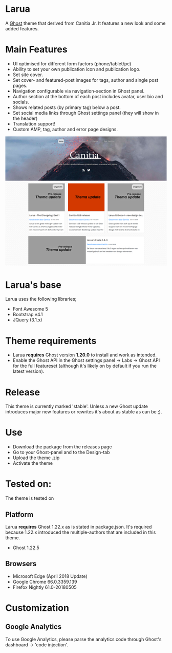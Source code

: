 # Larua

A [Ghost](http://github.com/tryghost/ghost/) theme that derived from Canitia Jr. It features a new look and some added features. 

# Main Features
- UI optimised for different form factors (phone/tablet/pc)
- Ability to set your own publication icon and publication logo.
- Set site cover.
- Set cover- and featured-post images for tags, author and single post pages.
- Navigation configurable via navigation-section in Ghost panel.
- Author section at the bottom of each post includes avatar, user bio and socials.
- Shows related posts (by primary tag) below a post.
- Set social media links through Ghost settings panel (they will show in the header)
- Translation support!
- Custom AMP, tag, author and error page designs.

![Larua](https://github.com/Canitia/larua/blob/master/assets/screenshot-desktop.png)

# Larua's base
Larua uses the following libraries;
- Font Awesome 5
- Bootstrap v4.1
- JQuery (3.1.x)

# Theme requirements
- Larua **requires** Ghost version **1.20.0** to install and work as intended. 
- Enable the Ghost API in the Ghost settings panel -> Labs -> Ghost API for the full featureset (although it's likely on by default if you run the latest version).

# Release
This theme is currently marked 'stable'. Unless a new Ghost update introduces major new features or rewrites it's about as stable as can be ;).

# Use
- Download the package from the releases page
- Go to your Ghost-panel and to the Design-tab
- Upload the theme .zip
- Activate the theme

# Tested on:
The theme is tested on 

## Platform 
Larua **requires** Ghost 1.22.x as is stated in package.json. It's required because 1.22.x introduced the multiple-authors that are included in this theme.

- Ghost 1.22.5

## Browsers
- Microsoft Edge (April 2018 Update)
- Google Chrome 66.0.3359.139
- Firefox Nightly 61.0-20180505

# Customization

## Google Analytics
To use Google Analytics, please parse the analytics code through Ghost's dashboard -> 'code injection'.
